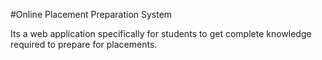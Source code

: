#Online Placement Preparation System 

Its a web application specifically for students to get complete knowledge required to prepare for placements.
